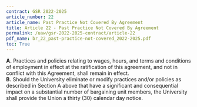 ```yaml
---
contract: GSR 2022-2025
article_number: 22
article_name: Past Practice Not Covered By Agreement 
title: Article 22 - Past Practice Not Covered By Agreement 
permalink: /uaw/gsr-2022-2025-contract/article-22
pdf_name: br_22_past-practice-not-covered_2022-2025.pdf
toc: True
---
```



<div class="lvl1"><b>A.</b> Practices and policies relating to wages, hours, and terms and conditions of employment in effect at the ratification of this agreement, and not in conflict with this Agreement, shall remain in effect.</div>
<div class="lvl1"><b>B.</b> Should the University eliminate or modify practices and/or policies as described in Section A above that have a significant and consequential impact on a substantial number of bargaining unit members, the University shall provide the Union a thirty (30) calendar day notice.</div>

